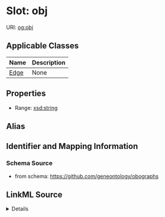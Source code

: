 # Slot: obj

URI: [og:obj](https://github.com/geneontology/obographs/obj)



<!-- no inheritance hierarchy -->




## Applicable Classes

| Name | Description |
| --- | --- |
[Edge](Edge.md) | None






## Properties

* Range: [xsd:string](http://www.w3.org/2001/XMLSchema#string)






## Alias




## Identifier and Mapping Information







### Schema Source


* from schema: https://github.com/geneontology/obographs




## LinkML Source

<details>
```yaml
name: obj
from_schema: https://github.com/geneontology/obographs
rank: 1000
alias: obj
domain_of:
- Edge
range: string

```
</details>